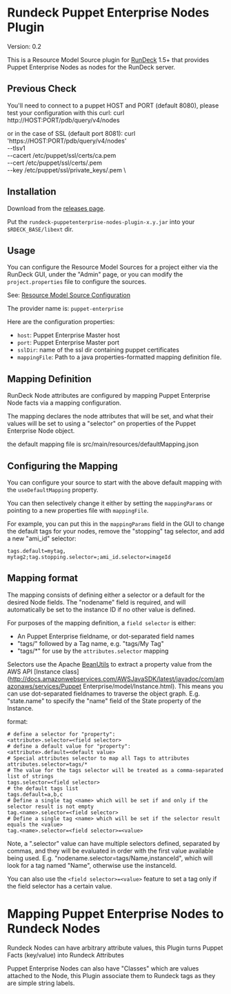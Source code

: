 Rundeck Puppet Enterprise Nodes Plugin
========================

Version: 0.2

This is a Resource Model Source plugin for [RunDeck][] 1.5+ that provides
Puppet Enterprise Nodes as nodes for the RunDeck server.

[RunDeck]: http://rundeck.org

Previous Check
------------

You'll need to connect to a puppet HOST and PORT (default 8080), please test your configuration with this curl:
curl http://HOST:PORT/pdb/query/v4/nodes

or in the case of SSL (default port 8081):
curl 'https://HOST:PORT/pdb/query/v4/nodes' \
  --tlsv1 \
  --cacert /etc/puppet/ssl/certs/ca.pem \
  --cert /etc/puppet/ssl/certs/<node>.pem \
  --key /etc/puppet/ssl/private_keys/<node>.pem \


Installation
------------

Download from the [releases page](https://github.com/latamdevs/rundeck-puppetenterprise-nodes-plugin/releases).

Put the `rundeck-puppetenterprise-nodes-plugin-x.y.jar` into your `$RDECK_BASE/libext` dir.

Usage
-----

You can configure the Resource Model Sources for a project either via the
RunDeck GUI, under the "Admin" page, or you can modify the `project.properties`
file to configure the sources.

See: [Resource Model Source Configuration](http://rundeck.org/1.5/manual/plugins.html#resource-model-source-configuration)

The provider name is: `puppet-enterprise`

Here are the configuration properties:

* `host`: Puppet Enterprise Master host
* `port`: Puppet Enterprise Master port
* `sslDir`: name of the ssl dir containing puppet certificates
* `mappingFile`: Path to a java properties-formatted mapping definition file.

Mapping Definition
----------

RunDeck Node attributes are configured by mapping Puppet Enterprise Node facts via a
mapping configuration.

The mapping declares the node attributes that will be set, and what their values
will be set to using a "selector" on properties of the Puppet Enterprise Node object.

the default mapping file is src/main/resources/defaultMapping.json

Configuring the Mapping
-----------------------

You can configure your source to start with the above default mapping with the 
`useDefaultMapping` property.

You can then selectively change it either by setting the `mappingParams` or 
pointing to a new properties file with `mappingFile`.

For example, you can put this in the `mappingParams` field in the GUI to change 
the default tags for your nodes, remove the "stopping" tag selector, and add a
new "ami_id" selector:

    tags.default=mytag, mytag2;tag.stopping.selector=;ami_id.selector=imageId

Mapping format
---------------

The mapping consists of defining either a selector or a default for
the desired Node fields.  The "nodename" field is required, and will 
automatically be set to the instance ID if no other value is defined.

For purposes of the mapping definition, a `field selector` is either:

* An Puppet Enterprise fieldname, or dot-separated field names
* "tags/" followed by a Tag name, e.g. "tags/My Tag"
* "tags/*" for use by the `attributes.selector` mapping

Selectors use the Apache [BeanUtils](http://commons.apache.org/beanutils/) to extract a property value from the AWS API
[Instance class](http://docs.amazonwebservices.com/AWSJavaSDK/latest/javadoc/com/amazonaws/services/Puppet Enterprise/model/Instance.html).
This means you can use dot-separated fieldnames to traverse the object graph.
E.g. "state.name" to specify the "name" field of the State property of the Instance.

format:

    # define a selector for "property":
    <attribute>.selector=<field selector>
    # define a default value for "property":
    <attribute>.default=<default value>
    # Special attributes selector to map all Tags to attributes
    attributes.selector=tags/*
    # The value for the tags selector will be treated as a comma-separated list of strings
    tags.selector=<field selector>
    # the default tags list
    tags.default=a,b,c
    # Define a single tag <name> which will be set if and only if the selector result is not empty
    tag.<name>.selector=<field selector>
    # Define a single tag <name> which will be set if the selector result equals the <value>
    tag.<name>.selector=<field selector>=<value>

Note, a ".selector" value can have multiple selectors defined, separated by commas,
and they will be evaluated in order with the first value available being used.  E.g. "nodename.selector=tags/Name,instanceId", which will look for a tag named "Name", otherwise use the instanceId.

You can also use the `<field selector>=<value>` feature to set a tag only if the field selector has a certain value.


Mapping Puppet Enterprise Nodes to Rundeck Nodes
=================

Rundeck Nodes can have arbitrary attribute values, this Plugin turns Puppet Facts (key/value) into Rundeck Attributes

Puppet Enterprise Nodes can also have "Classes" which are values attached to the Node, this Plugin associate them to Rundeck tags as they are simple string labels.
